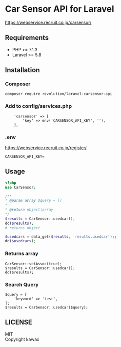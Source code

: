 # Car Sensor API for Laravel

https://webservice.recruit.co.jp/carsensor/

## Requirements
- PHP >= 7.1.3
- Laravel >= 5.8

## Installation

### Composer
```
composer require revolution/laravel-carsensor-api
```

### Add to config/services.php
```
    'carsensor' => [
        'key' => env('CARSENSOR_API_KEY', ''),
    ],
```

### .env
https://webservice.recruit.co.jp/register/
```
CARSENSOR_API_KEY=
```

## Usage

```php
<?php
use CarSensor;

/**
* @param array $query = []
*
* @return object|array
*/
$results = CarSensor::usedcar();
dd($results);
# returns object

$usedcars = data_get($results, 'results.usedcar');;
dd($usedcars);
```

### Returns array
```
CarSensor::setAssoc(true);
$results = CarSensor::usedcar();
dd($results);
```

### Search Query
```
$query = [
    'keyword' => 'test',
];
$results = CarSensor::usedcar($query);
```

## LICENSE
MIT  
Copyright kawax
